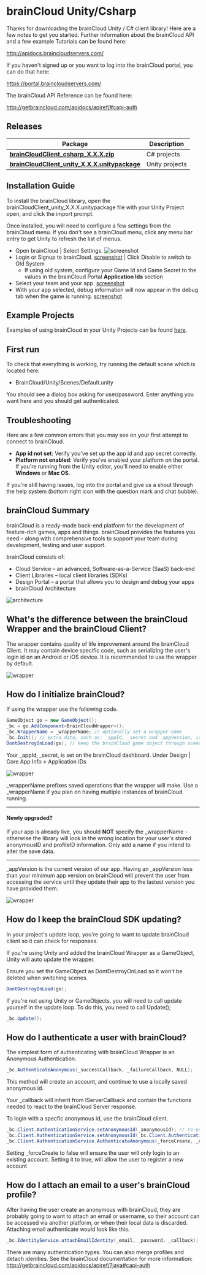 # brainCloud Unity/Csharp

Thanks for downloading the brainCloud Unity / C# client library! Here are a few notes to get you started. Further information about the brainCloud API and a few example Tutorials can be found here:

http://apidocs.braincloudservers.com/

If you haven't signed up or you want to log into the brainCloud portal, you can do that here:

https://portal.braincloudservers.com/

The brainCloud API Reference can be found here: 

http://getbraincloud.com/apidocs/apiref/#capi-auth

## Releases

Package | Description
 ---- | ----
[**brainCloudClient_csharp_X.X.X.zip**](https://github.com/getbraincloud/Unity-Csharp/releases) | C# projects
[**brainCloudClient_unity_X.X.X.unitypackage**](https://github.com/getbraincloud/Unity-Csharp/releases) | Unity projects

## Installation Guide

To install the brainCloud library, open the brainCloudClient_unity_X.X.X.unitypackage file with your Unity Project open, and click the import prompt:


Once installed, you will need to configure a few settings from the brainCloud menu. If you don't see a brainCloud menu, click any menu bar entry to get Unity to refresh the list of menus.

- Open brainCloud | Select Settings. ![screenshot](/screenshots/1_EditorSelectSettings.png?raw=true)
- Login or Signup to brainCloud. [screenshot](/screenshots/2_Login.png) | Click Disable to switch to Old System
	- If using old system, configure your Game Id and Game Secret to the values in the brainCloud Portal **Application Ids** section
- Select your team and your app. [screenshot](/screenshots/3_SelectTeamAndApp.png)
- With your app selected, debug information will now appear in the debug tab when the game is running. [screenshot](/screenshots/4_ViewDebugContent.png)

## Example Projects

Examples of using brainCloud in your Unity Projects can be found [here](https://github.com/getbraincloud/UnityExamples).


## First run
To check that everything is working, try running the default scene which is located here:

- BrainCloud/Unity/Scenes/Default.unity

You should see a dialog box asking for user/password. Enter anything you want here and you should get authenticated.

## Troubleshooting

Here are a few common errors that you may see on your first attempt to connect to brainCloud.

- **App id not set**: Verify you've set up the app id and app secret correctly.
- **Platform not enabled**: Verify you've enabled your platform on the portal. If you're running from the Unity editor, you'll need to enable either **Windows** or **Mac OS**.

If you're still having issues, log into the portal and give us a shout through the help system (bottom right icon with the question mark and chat bubble).


## brainCloud Summary

brainCloud is a ready-made back-end platform for the development of feature-rich games, apps and things. brainCloud provides the features you need – along with comprehensive tools to support your team during development, testing and user support.

brainCloud consists of:
- Cloud Service – an advanced, Software-as-a-Service (SaaS) back-end
- Client Libraries – local client libraries (SDKs)
- Design Portal – a portal that allows you to design and debug your apps
- brainCloud Architecture

![architecture](/screenshots/bc-architecture.png?raw=true)

## What's the difference between the brainCloud Wrapper and the brainCloud Client?
The wrapper contains quality of life improvement around the brainCloud Client. It may contain device specific code, such as serializing the user's login id on an Android or iOS device.
It is recommended to use the wrapper by default.

![wrapper](/screenshots/bc-wrapper.png?raw=true)

## How do I initialize brainCloud?
If using the wrapper use the following code.
```csharp
GameObject go = new GameObject();
_bc = go.AddComponent<BrainCloudWrapper>();
_bc.WrapperName = _wrapperName; // optionally set a wrapper-name
_bc.Init(); // extra data, such as: _appId, _secret and _appVersion, is taken from the brainCloud Unity Plugin. See Installation Guide above
DontDestroyOnLoad(go); // keep the brainCloud game object through scene changes
```

Your _appId, _secret, is set on the brainCloud dashboard. Under Design | Core App Info > Application IDs

![wrapper](/screenshots/bc-ids.png?raw=true)

_wrapperName prefixes saved operations that the wrapper will make. Use a _wrapperName if you plan on having multiple instances of brainCloud running.


----------------

#### Newly upgraded?
If your app is already live, you should **NOT** specify the _wrapperName - otherwise the library will look in the wrong location for your user's stored anonymousID and profileID information. Only add a name if you intend to alter the save data.

---------------


_appVersion is the current version of our app. Having an _appVersion less than your minimum app version on brainCloud will prevent the user from accessing the service until they update their app to the lastest version you have provided them.

![wrapper](/screenshots/bc-minVersions.png?raw=true)

## How do I keep the brainCloud SDK updating?
In your project's update loop, you're going to want to update brainCloud client so it can check for responses.

If you're using Unity and added the brainCloud Wrapper as a GameObject, Unity will auto update the wrapper. 

Ensure you set the GameObject as DontDestroyOnLoad so it won't be deleted when switching scenes.

```csharp
DontDestroyOnLoad(go);
```

If you're not using Unity or GameObjects, you will need to call update yourself in the update loop.
To do this, you need to call Update();

```csharp
_bc.Update();
```

## How do I authenticate a user with brainCloud?
The simplest form of authenticating with brainCloud Wrapper is an Anonymous Authentication.
```csharp
_bc.AuthenticateAnonymous(_successCallback, _failureCallback, NULL);
```
This method will create an account, and continue to use a locally saved anonymous id.

Your _callback will inherit from IServerCallback and contain the functions needed to react to the brainCloud Server response.


To login with a specfic anonymous id, use the brainCloud client.
```csharp
_bc.Client.AuthenticationService.setAnonymousId(_anonymousId); // re-use an Anon id
_bc.Client.AuthenticationService.setAnonymousId(_bc.Client.AuthenticationService.generateAnonymousId()); // or generate a new one
_bc.Client.AuthenticationService.AuthenticateAnonymous(_forceCreate, _callback);
```
Setting _forceCreate to false will ensure the user will only login to an existing account. Setting it to true, will allow the user to register a new account

## How do I attach an email to a user's brainCloud profile?
After having the user create an anonymous with brainCloud, they are probably going to want to attach an email or username, so their account can be accessed via another platform, or when their local data is discarded.
Attaching email authenticate would look like this.
```csharp
_bc.IdentityService.attachEmailIdentity(_email, _password, _callback);
```
There are many authentication types. You can also merge profiles and detach idenities. See the brainCloud documentation for more information:
http://getbraincloud.com/apidocs/apiref/?java#capi-auth
